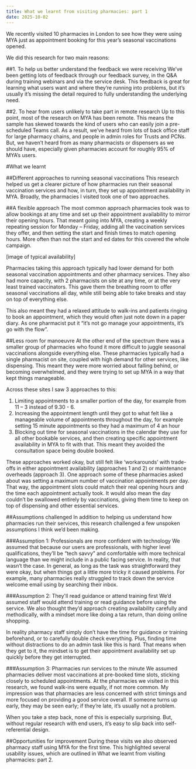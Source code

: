 ```yaml
---
title: What we learnt from visiting pharmacies: part 1
date: 2025-10-02
---
```


We recently visited 10 pharmacies in London to see how they were using MYA just as appointment booking for this year’s seasonal vaccinations opened. 

We did this research for two main reasons: 

##1. To help us better understand the feedback we were receiving 
We’ve been getting lots of feedback through our feedback survey, in the Q&A during training webinars and via the service desk. This feedback is great for learning what users want and where they’re running into problems, but it’s usually it’s missing the detail required to fully understanding the underlying need. 

##2. To hear from users unlikely to take part in remote research 
Up to this point, most of the research on MYA has been remote. This means the sample has skewed towards the kind of users who can easily join a pre-scheduled Teams call. As a result, we’ve heard from lots of back office staff for large pharmacy chains, and people in admin roles for Trusts and PCNs. But, we haven’t heard from as many pharmacists or dispensers as we should have, especially given pharmacies account for roughly 95% of MYA’s users.  

#What we learnt 

##Different approaches to running seasonal vaccinations
This research helped us get a clearer picture of how pharmacies run their seasonal vaccination services and how, in turn, they set up appointment availability in MYA. Broadly, the pharmacies I visited took one of two approaches. 

##A flexible approach 
The most common approach pharmacies took was to allow bookings at any time and set up their appointment availability to mirror their opening hours. That meant going into MYA, creating a weekly repeating session for Monday – Friday, adding all the vaccination services they offer, and then setting the start and finish times to match opening hours. More often than not the start and ed dates for this covered the whole campaign.  

[image of typical availability] 

Pharmacies taking this approach typically had lower demand for both seasonal vaccination appointments and other pharmacy services. They also had more capacity, with 2 pharmacists on site at any time, or at the very least trained vaccinators. This gave them the breathing room to offer seasonal vaccinations all day, while still being able to take breaks and stay on top of everything else. 

This also meant they had a relaxed attitude to walk-ins and patients ringing to book an appointment, which they would often just note down in a paper diary. As one pharmacist put it “it’s not go manage your appointments, it’s go with the flow”. 

##Less room for manoeuvre 
At the other end of the spectrum there was a smaller group of pharmacies who found it more difficult to juggle seasonal vaccinations alongside everything else.  These pharmacies typically had a single pharmacist on site, coupled with high demand for other services, like dispensing. This meant they were more worried about falling behind, or becoming overwhelmed, and they were trying to set up MYA in a way that kept things manageable.  

Across these sites I saw 3 approaches to this: 
1. Limiting appointments to a smaller portion of the day, for example from 11 – 3 instead of 9.30 - 6.  
2. Increasing the appointment length until they got to what felt like a manageable volume of appointments throughout the day, for example setting 15 minute appointments so they had a maximum of 4 an hour
3. Blocking out time for seasonal vaccinations in the calendar they use for all other bookable services, and then creating specific appointment availability in MYA to fit with that. This meant they avoided the consultation space being double booked. 

These approaches worked okay, but still felt like ‘workarounds’ with trade-offs in either appointment availability (approaches 1 and 2) or maintenance overheads (approach 3). One approach some of these pharmacies asked about was setting a maximum number of vaccination appointments per day. That way, the appointment slots could match their real opening hours and the time each appointment actually took. It would also mean the day couldn’t be swallowed entirely by vaccinations, giving them time to keep on top of dispensing and other essential services. 

##Assumptions challenged
In addition to helping us understand how pharmacies run their services, this research challenged a few unspoken assumptions I think we’d been making.  

###Assumption 1: Professionals are more confident with technology 
We assumed that because our users are professionals, with higher level qualifications, they’ll be “tech savvy” and comfortable with more technical language than we might include in a public facing service. In reality, that wasn’t the case. In general, as long as the task was straightforward they were okay, but when things got a little more tricky it caused problems. For example, many pharmacies really struggled to track down the service welcome email using by searching their inbox. 

###Assumption 2: They'll read guidance or attend training first 
We’d assumed staff would attend training or read guidance before using the service. We also thought they’d approach creating availability carefully and methodically, with a mindset more like doing a tax return, than doing online shopping. 

In reality pharmacy staff simply don’t have the time for guidance or training beforehand, or to carefully double check everything. Plus, finding time without distractions to do an admin task like this is hard. That means when they get to it, the mindset is to get their appointment availability set up quickly before they get interrupted. 

###Assumption 3: Pharmacies run services to the minute 
We assumed pharmacies deliver most vaccinations at pre-booked time slots, sticking closely to scheduled appointments. At the pharmacies we visited in this research, we found walk-ins were equally, if not more common. My impression was that pharmacies are less concerned with strict timings and more focused on providing a good service overall. If someone turns up early, they may be seen early; if they’re late, it’s usually not a problem. 

When you take a step back, none of this is especially surprising. But, without regular research with end users, it’s easy to slip back into self-referential design. 

##Opportunities for improvement
During these visits we also observed pharmacy staff using MYA for the first time. This highlighted several usability issues, which are outlined in What we learnt from visiting pharmacies: part 2.
